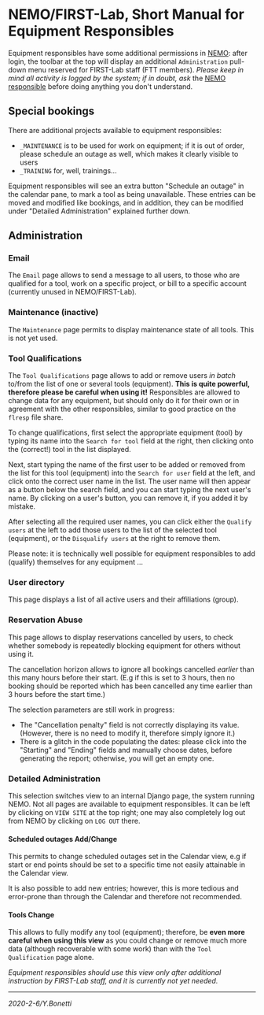 # NEMO/FIRST-Lab, Short Manual for Equipment Responsibles

Equipment responsibles have some additional permissions in [NEMO][nemo]:
after login, the toolbar at the top will display an additional
`Administration` pull-down menu reserved for FIRST-Lab staff (FTT members).
*Please keep in mind all activity is logged by the system; if in doubt, ask*
the [NEMO responsible][nemoresp] before doing anything you don't understand.

## Special bookings

There are additional projects available to equipment responsibles:

- `_MAINTENANCE` is to be used for work on equipment; if it is out of order,
  please schedule an outage as well, which makes it clearly visible to users
- `_TRAINING` for, well, trainings...

Equipment responsibles will see an extra button "Schedule an outage"
in the calendar pane, to mark a tool as being unavailable.
These entries can be moved and modified like bookings, and
in addition, they can be modified under "Detailed Administration"
explained further down.

## Administration

<!--
### Alerts (inactive)

Alerts are messages displayed at NEMO's main page after login.
In general, they are issued by FTT members, but there might be
cases where it makes sense for equipment responsibles to alert
all users logging in to NEMO.
The `Alert` page should be self-explanatory.

*Due to date/time entry issues, this is not yet working.*
FIRST-Lab team members can use the `Alert` section in the
"Detailed Administration" pull-down.
-->

### Email

The `Email` page allows to send a message to all users, to those who are
qualified for a tool, work on a specific project, or bill to a specific
account (currently unused in NEMO/FIRST-Lab).

### Maintenance (inactive)

The `Maintenance` page permits to display maintenance state of all tools.
This is not yet used.

### Tool Qualifications

The `Tool Qualifications` page allows to add or remove users *in batch*
to/from the list of one or several tools (equipment).
**This is quite powerful, therefore please be careful when using it!**
Responsibles are allowed to change data for any equipment, but should
only do it for their own or in agreement with the other responsibles,
similar to good practice on the `flresp` file share.

To change qualifications, first select the appropriate equipment (tool)
by typing its name into the `Search for tool` field at the right, then
clicking onto the (correct!) tool in the list displayed.

Next, start typing the name of the first user to be added or removed
from the list for this tool (equipment) into the `Search for user`
field at the left, and click onto the correct user name in the list.
The user name will then appear as a button below the search field,
and you can start typing the next user's name. By clicking on a user's
button, you can remove it, if you added it by mistake.

After selecting all the required user names, you can click either the
`Qualify users` at the left to add those users to the list of the selected
tool (equipment), or the `Disqualify users` at the right to remove them.

Please note: it is technically well possible for equipment responsibles
to add (qualify) themselves for any equipment ...

### User directory

This page displays a list of all active users and their affiliations (group).

### Reservation Abuse

This page allows to display reservations cancelled by users, to check
whether somebody is repeatedly blocking equipment for others without
using it.

The cancellation horizon allows to ignore all bookings cancelled *earlier*
than this many hours before their start. (E.g if this is set to 3 hours,
then no booking should be reported which has been cancelled any time
earlier than 3 hours before the start time.)

The selection parameters are still work in progress:

- The "Cancellation penalty" field is not correctly displaying its value.
(However, there is no need to modify it, therefore simply ignore it.)
- There is a glitch in the code populating the dates: please click into
the "Starting" and "Ending" fields and manually choose dates, before
generating the report; otherwise, you will get an empty one.

### Detailed Administration

This selection switches view to an internal Django page, the system
running NEMO. Not all pages are available to equipment responsibles.
It can be left by clicking on `VIEW SITE` at the top right;
one may also completely log out from NEMO by clicking on `LOG OUT` there.

#### Scheduled outages Add/Change

This permits to change scheduled outages set in the Calendar view,
e.g if start or end points should be set to a specific time not
easily attainable in the Calendar view.

It is also possible to add new entries; however, this is more tedious
and error-prone than through the Calendar and therefore not recommended.

#### Tools Change

This allows to fully modify any tool (equipment);
therefore, be **even more careful when using this view** as you could
change or remove much more data (although recoverable with some work)
than with the `Tool Qualification` page alone.

*Equipment responsibles should use this view only after additional
instruction by FIRST-Lab staff, and it is currently not yet needed.*

---

[nemo]: https://nemo.first.ethz.ch "NEMO/FIRST-Lab main site"
[nemoresp]: mailto:yargo.bonetti@first.ethz.ch "Yargo Bonetti / 37541"

*2020-2-6/Y.Bonetti*
